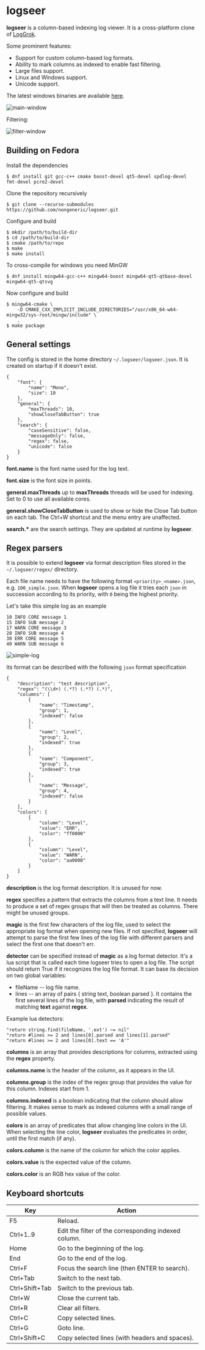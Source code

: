 # logseer

**logseer** is a column-based indexing log viewer. It is a cross-platform clone of [LogGrok](https://github.com/pekabon/LogGrok).

Some prominent features:
* Support for custom column-based log formats.
* Ability to mark columns as indexed to enable fast filtering.
* Large files support.
* Linux and Windows support.
* Unicode support.

The latest windows binaries are available [here](https://github.com/nongeneric/logseer/releases).

![main-window](docs/main-window.png "main window")

Filtering:

![filter-window](docs/filter-window.png "filter window")

## Building on Fedora

Install the dependencies

    $ dnf install git gcc-c++ cmake boost-devel qt5-devel spdlog-devel fmt-devel pcre2-devel

Clone the repository recursively

    $ git clone --recurse-submodules https://github.com/nongeneric/logseer.git

Configure and build

    $ mkdir /path/to/build-dir
    $ cd /path/to/build-dir
    $ cmake /path/to/repo
    $ make
    $ make install

To cross-compile for windows you need MinGW

    $ dnf install mingw64-gcc-c++ mingw64-boost mingw64-qt5-qtbase-devel mingw64-qt5-qtsvg

Now configure and build

    $ mingw64-cmake \
        -D CMAKE_CXX_IMPLICIT_INCLUDE_DIRECTORIES="/usr/x86_64-w64-mingw32/sys-root/mingw/include" \
        .
    $ make package

## General settings

The config is stored in the home directory ``~/.logseer/logseer.json``. It is created on startup if it doesn't exist.

    {
        "font": {
            "name": "Mono",
            "size": 10
        },
        "general": {
            "maxThreads": 10,
            "showCloseTabButton": true
        },
        "search": {
            "caseSensitive": false,
            "messageOnly": false,
            "regex": false,
            "unicode": false
        }
    }

**font.name** is the font name used for the log text.

**font.size** is the font size in points.

**general.maxThreads** up to **maxThreads** threads will be used for indexing. Set to 0 to use all available cores.

**general.showCloseTabButton** is used to show or hide the Close Tab button on each tab. The Ctrl+W shortcut and the menu entry are unaffected.

**search.\*** are the search settings. They are updated at runtime by **logseer**.

## Regex parsers

It is possible to extend **logseer** via format description files stored in the ``~/.logseer/regex/`` directory.

Each file name needs to have the following format ``<priority>_<name>.json``, e.g. ``100_simple.json``. When **logseer** opens a log file it tries each ``json`` in succession according to its priority, with ``0`` being the highest priority.

Let's take this simple log as an example

    10 INFO CORE message 1
    15 INFO SUB message 2
    17 WARN CORE message 3
    20 INFO SUB message 4
    30 ERR CORE message 5
    40 WARN SUB message 6

![simple-log](docs/simple.png "simple-log")

Its format can be described with the following ``json`` format specification

    {
        "description": "test description",
        "regex": "(\\d+) (.*?) (.*?) (.*)",
        "columns": [
            {
                "name": "Timestamp",
                "group": 1,
                "indexed": false
            },
            {
                "name": "Level",
                "group": 2,
                "indexed": true
            },
            {
                "name": "Component",
                "group": 3,
                "indexed": true
            },
            {
                "name": "Message",
                "group": 4,
                "indexed": false
            }
        ],
        "colors": [
            {
                "column": "Level",
                "value": "ERR",
                "color": "ff0000"
            },
            {
                "column": "Level",
                "value": "WARN",
                "color": "aa0000"
            }
        ]
    }

**description** is the log format description. It is unused for now.

**regex** specifies a pattern that extracts the columns from a text line. It needs to produce a set of regex groups that will then be treated as columns. There might be unused groups.

**magic** is the first few characters of the log file, used to select the appropriate log format when opening new files. If not specified, **logseer** will attempt to parse the first few lines of the log file with different parsers and select the first one that doesn't err.

**detector** can be specified instead of **magic** as a log format detector. It's a lua script that is called each time logseer tries to open a log file. The script should return True if it recognizes the log file format. It can base its decision on two global variables:
* fileName -- log file name.
* lines -- an array of pairs { string text, boolean parsed }. It contains the first several lines of the log file, with **parsed** indicating the result of matching **text** against **regex**.

Example lua detectors:

    "return string.find(fileName, '.ext') ~= nil"
    "return #lines >= 2 and lines[0].parsed and lines[1].parsed"
    "return #lines >= 2 and lines[0].text == 'A'"

**columns** is an array that provides descriptions for columns, extracted using the **regex** property.

**columns.name** is the header of the column, as it appears in the UI.

**columns.group** is the index of the regex group that provides the value for this column. Indexes start from 1.

**columns.indexed** is a boolean indicating that the column should allow filtering. It makes sense to mark as indexed columns with a small range of possible values.

**colors** is an array of predicates that allow changing line colors in the UI. When selecting the line color, **logseer** evaluates the predicates in order, until the first match (if any).

**colors.column** is the name of the column for which the color applies.

**colors.value** is the expected value of the column.

**colors.color** is an RGB hex value of the color.

## Keyboard shortcuts

Key | Action
--- | ---
F5 | Reload.
Ctrl+1..9 | Edit the filter of the corresponding indexed column.
Home | Go to the beginning of the log.
End | Go to the end of the log.
Ctrl+F | Focus the search line (then ENTER to search).
Ctrl+Tab | Switch to the next tab.
Ctrl+Shift+Tab | Switch to the previous tab.
Ctrl+W | Close the current tab.
Ctrl+R | Clear all filters.
Ctrl+C | Copy selected lines.
Ctrl+G | Goto line.
Ctrl+Shift+C | Copy selected lines (with headers and spaces).
